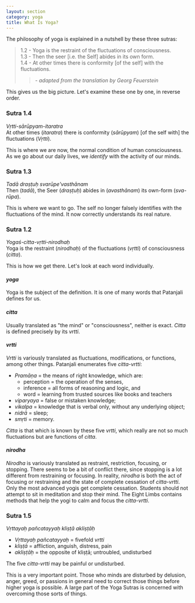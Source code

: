 ```yaml
---
layout: section
category: yoga
title: What Is Yoga?
---
```

The philosophy of yoga is explained in a nutshell by these three sutras:

> 1.2 - Yoga is the restraint of the fluctuations of consciousness.  
1.3 - Then the seer [i.e. the Self] abides in its own form.  
1.4 - At other times there is conformity [of the self] with the fluctuations. 
> 
>> *- adapted from the translation by Georg Feuerstein*

This gives us the big picture. Let's examine these one by one, in reverse order.

### Sutra 1.4
*Vṛtti-sārūpyam-itaratra*  
At other times (*itaratra*) there is conformity (*sārūpyam*) [of the self with] the fluctuations (*Vṛtti*).

This is where we are now, the normal condition of human consciousness. As we go about our daily lives, we *identify* with the activity of our minds.

### Sutra 1.3
*Tadā draṣṭuḥ svarūpe'vasthānam*  
Then (*tadā*), the Seer (*draṣṭuḥ*) abides in (*avasthānam*) its own-form (*sva-rūpa*).

This is where we want to go. The self no longer falsely identifies with the fluctuations of the mind. It now correctly understands its real nature.

### Sutra 1.2 
*Yogaś-citta-vṛtti-nirodhaḥ*  
Yoga is the restraint (*nirodhaḥ*) of the fluctuations (*vṛtti*) of consciousness (*citta*).

This is how we get there. Let's look at each word individually.

#### *yoga*
Yoga is the subject of the definition. It is one of many words that Patanjali defines for us.

#### *citta*
Usually translated as "the mind" or "consciousness", neither is exact. *Citta* is defined precisely by its *vrtti*.

#### *vrtti*
*Vrtti* is variously translated as fluctuations, modifications, or functions, among other things. Patanjali enumerates five *citta-vrtti*: 
- *Pramāṇa* = the means of right knowledge, which are: 
    - perception = the operation of the senses,
    - inference = all forms of reasoning and logic, and
    - word = learning from trusted sources like books and teachers
- *viparyaya* = false or mistaken knowledge;
- *vikalpa* = knowledge that is verbal only, without any underlying object;
- *nidrā* = sleep;
- *smṛti* = memory.

*Citta* is that which is known by these five *vrtti*, which really are not so much fluctuations but are functions of *citta*. 

#### *nirodha*
*Nirodha* is variously translated as restraint, restriction, focusing, or stopping. There seems to be a bit of conflict there, since stopping is a lot different from restraining or focusing. In reality, *nirodha* is both the act of focusing or restraining and the state of complete cessation of *citta-vrtti*. Only the most advanced yogis get complete cessation. Students should not attempt to sit in meditation and stop their mind. The Eight Limbs contains methods that help the yogi to calm and focus the *citta-vrtti*. 

### Sutra 1.5
*Vṛttayaḥ pañcatayyaḥ kliṣṭā akliṣṭāḥ* 
- *Vṛttayaḥ pañcatayyaḥ* = fivefold *vrtti*
- *kliṣṭā* = affliction, anguish, distress, pain 
- *akliṣṭāḥ* = the opposite of kliṣṭā; untroubled, undisturbed

The five *citta-vrtti* may be painful or undisturbed.

This is a very important point. Those who minds are disturbed by delusion, anger, greed, or passions in general need to correct those things before higher yoga is possible. A large part of the Yoga Sutras is concerned with overcoming those sorts of things.